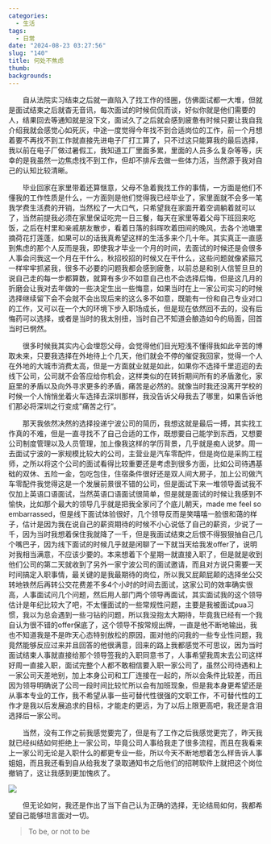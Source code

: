```yaml
---
categories:
  - 生活
tags:
  - 日常
date: "2024-08-23 03:27:56"
slug: "140"
title: 何处不焦虑
thumb: 
backgrounds:
---
```


&emsp;&emsp;自从法院实习结束之后就一直陷入了找工作的怪圈，仿佛面试都一大堆，但就是面试结束之后就杳无音讯，每次面试的时候侃侃而谈，好似你就是他们需要的人，结果回去等通知就是没下文，面试久了之后就会感到疲惫有时候只要让我自我介绍我就会感觉心如死灰，中途一度觉得今年找不到合适岗位的工作，前一个月想着要不再找不到工作就直接先进电子厂打工算了，只不过这只能算我的最后选择，我以前在电子厂做过暑假工，我知道工厂里面多累，里面的人员多么复杂等等，庆幸的是我虽然一边焦虑找不到工作，但却不排斥去做一些体力活，当然源于我对自己的认知比较清晰。

&emsp;&emsp;毕业回家在家里带着还算惬意，父母不急着我找工作的事情，一方面是他们不懂我的工作性质是什么，一方面则是他们觉得我已经毕业了，家里面就不会多一笔我学费生活费的开销，当然松了一大口气，只希望我在家面开着空调躺着就可以了，当然前提我必须在家里保证吃完一日三餐，每天在家里等着父母下班回来吃饭，之后在村里和亲戚朋友散步，看着日落的斜晖吹着田间的晚风，去各个池塘里摘荷花打莲蓬，如果可以的话我真希望这样的生活多来个几十年。其实真正一直感到焦虑的那个人反而是我，即使我才毕业一个月的时间，去面试的时候还是会很多人事会问我这一个月在干什么，秋招校招的时候又在干什么，这些问题就像紧箍咒一样牢牢抓紧我，很多不必要的问题我都会感到疲惫，以前总是和别人信誓旦旦的说自己走的每一步都算数，就算有多少不如意自己也不会选择后悔，但是这几月的折磨会让我对去年做的一些决定生出一些悔意，如果当时在上一家公司实习的时候选择继续留下会不会就不会出现后来的这么多不如意，既能有一份和自己专业对口的工作，又可以在一个大的环境下步入职场成长，但是现在依然回不去的，没有后悔药可以选择，或者是当时的我太别扭，当时自己不知道会酿造如今的局面，回首当时已惘然。

&emsp;&emsp;很多时候我其实内心会埋怨父母，会觉得他们目光短浅不懂得我如此辛苦的博取未来，只要我选择在外地待上个几天，他们就会不停的催促我回家，觉得一个人在外地的大城市消费太高，但是一方面就业就是如此，如果你不选择千里迢迢的去线下公司，公司就不会答应给你机会，这样类似的在转折期间所有的矛盾激化，家庭里的矛盾以及向外寻求更多的矛盾，痛苦是必然的。就像当时我还没离开学校的时候一个人悄悄坐着火车选择去深圳那样，我没告诉父母我去了哪里，如果告诉他们那必将深圳之行变成”痛苦之行“。

&emsp;&emsp;那天我依然决然的选择投递宁波公司的简历，我想这就是最后一搏，其实找工作真的不难，但是一直寻找不了自己合适的工作，既想要自己能学到东西，又想要公司制度管理以及人员管理，加上像我这样的学历背景，几乎就是痴人说梦。周一去面试宁波的一家规模比较大的公司，主营业是汽车零配件，但是岗位是采购工程师，之所以将这个公司的面试看得比较重要还是考虑到很多方面，比如公司待遇基础的双休、五险一金，包吃包住，住宿条件很好还是双人间大房子，加上公司做汽车零配件我觉得这是一个发展前景很不错的公司，但是面试下来一堆领导面试我不仅加上英语口语面试，当然英语口语面试很简单，但是就是面试的时候让我感到不愉快，比如那个最大的领导几乎就是把我全家问了个底儿朝天，made me feel so embarrassed，但是线下面试体验很好，几个领导反而是笑嘻嘻一脸很和蔼的样子，估计是因为我在说自己的薪资期待的时候不小心说低了自己的薪资，少说了一千，因为当时我想着保住我就降了一千，但是我面试结束之后恨不得狠狠抽自己几个嘴巴子，因为线下面试的时候几乎就是闲聊了一下就当天给我发offer了，说明对我相当满意，不应该少要的。本来想着下个星期一就直接入职了，但是就是收到他们公司的第二天就收到了另外一家宁波公司的面试邀请，而且对方说只需要一天时间搞定入职事情，最关键的是我最期待的岗位，所以我又屁颠屁颠的选择坐公交转地铁然后再转公交花费差不多4个小时的时间去面试，这家公司的效率确实很高，人事面试问几个问题，然后用人部门两个领导再面试，其实面试我的这个领导估计是年纪比较大了吧，不太懂面试的一些常规性问题，主要是我被面试pua习惯，我以为总会遇到一些刁钻的问题，所以我没抱太大期待，毕竟我已经有一个我自认为很不错的offer保底了，这个领导不按常规出牌，一直是他不断地输出，我也不知道我是不是昨天心态特别放松的原因，面对他的问我的一些专业性问题，我竟然能够反应过来并且回答的他很满意，回来的路上我都感觉不可思议，因为当时面试结束人事就直接给那个领导签我的入职同意书了，人事希望我周末去公司这样好周一直接入职，面试完整个人都不敢相信要入职一家公司了，虽然公司待遇和上一家公司天差地别，加上本身公司和工厂连接在一起的，所以会条件比较差，而且因为领导明确说了公司一段时间比较忙所以会有加班现象，但是我本身更希望还是从事本专业的工作，我不希望从事一些可替代性很强的文职工作，不可替代性的工作才是我以后发展追求的目标，才能走的更远，为了以后上限更高吧，我还是含泪选择后一家公司。

&emsp;&emsp;当然，没有工作之前我感觉要完了，但是有了工作之后我感觉更完了，昨天我就已经纠结如何拒绝上一家公司，毕竟公司人事给我走了很多流程，而且在我看来上一家公司无论是入职什么的都更专业一些，所以今天不断地想着怎么样告诉人事姐姐，而且我还看到自从给我发了录取通知书之后他们的招聘软件上就把这个岗位撤销了，这让我感到更加愧疚了。

![](https://blog.wangyunzi.com/2024/08/42ccad31cc0fcdd1a3252fea30606ce0.jpeg/webp)

&emsp;&emsp;但无论如何，我还是作出了当下自己认为正确的选择，无论结局如何，我都希望自己能够坦言面对一切。

> To be, or not to be